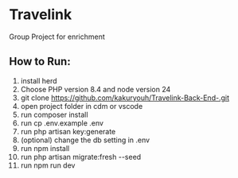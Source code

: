 # Travelink

Group Project for enrichment

## How to Run:
1. install herd
2. Choose PHP version 8.4 and node version 24
3. git clone https://github.com/kakuryouh/Travelink-Back-End-.git
4. open project folder in cdm or vscode
5. run composer install
6. run cp .env.example .env
7. run php artisan key:generate
8. (optional) change the db setting in .env
9. run npm install
10. run php artisan migrate:fresh --seed
11. run npm run dev
